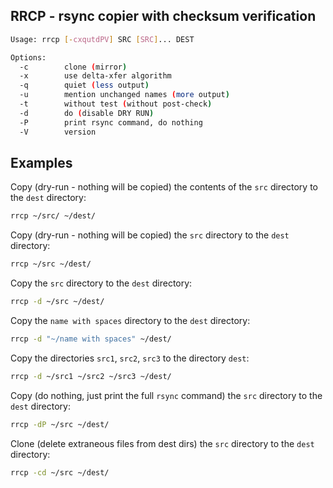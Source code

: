 ## RRCP - rsync copier with checksum verification

```bash
Usage: rrcp [-cxqutdPV] SRC [SRC]... DEST

Options:
  -c        clone (mirror)
  -x        use delta-xfer algorithm
  -q        quiet (less output)
  -u        mention unchanged names (more output)
  -t        without test (without post-check)
  -d        do (disable DRY RUN)
  -P        print rsync command, do nothing
  -V        version
```

## Examples

Copy (dry-run - nothing will be copied) the contents of the `src` directory to the `dest` directory:
```bash
rrcp ~/src/ ~/dest/
```
Copy (dry-run - nothing will be copied) the `src` directory to the `dest` directory:
```bash
rrcp ~/src ~/dest/
```
Copy the `src` directory to the `dest` directory:
```bash
rrcp -d ~/src ~/dest/
```
Copy the `name with spaces` directory to the `dest` directory:
```bash
rrcp -d "~/name with spaces" ~/dest/
```
Copy the directories `src1`, `src2`, `src3` to the directory `dest`:
```bash
rrcp -d ~/src1 ~/src2 ~/src3 ~/dest/
```
Copy (do nothing, just print the full `rsync` command) the `src` directory to the `dest` directory:
```bash
rrcp -dP ~/src ~/dest/
```
Clone (delete extraneous files from dest dirs) the `src` directory to the `dest` directory:
```bash
rrcp -cd ~/src ~/dest/
```
